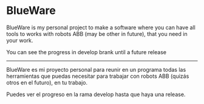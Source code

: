 # BlueWare
 
 
BlueWare is my personal project to make a software where you can have all tools to works with robots ABB (may be other in future), that you need in your work.

You can see the progress in develop brank until a future release

---
BlueWare es mi proyecto personal para reunir en un programa todas las herramientas que puedas necesitar para trabajar con robots ABB (quizás otros en el futuro), en tu trabajo.

Puedes ver el progreso en la rama develop hasta que haya una release.


